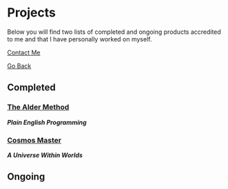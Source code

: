# Projects
Below you will find two lists of completed and ongoing products accredited to me and that I have personally worked on myself.

[Contact Me](https://trevorghseay.github.io/goto-Toggle/Contact)

[Go Back](https://trevorghseay.github.io/goto-Toggle/index)

## Completed

### [The Alder Method](https://trevorghseay.github.io/goto-Toggle/TheAlderMethod)
**_Plain English Programming_**

### [Cosmos Master](https://trevorghseay.github.io/goto-Toggle/CosmosMaster)
**_A Universe Within Worlds_**

## Ongoing
